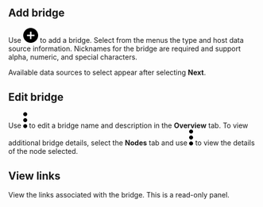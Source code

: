 
## Add bridge


Use ![""](Images/jco1689789992186.svg) to add a bridge. Select from the menus the type and host data source information. Nicknames for the bridge are required and support alpha, numeric, and special characters.

Available data sources to select appear after selecting **Next**.

## Edit bridge


Use ![""](Images/xat1689789993149.svg) to edit a bridge name and description in the **Overview** tab. To view additional bridge details, select the **Nodes** tab and use ![""](Images/xat1689789993149.svg) to view the details of the node selected.

## View links


View the links associated with the bridge. This is a read-only panel.

